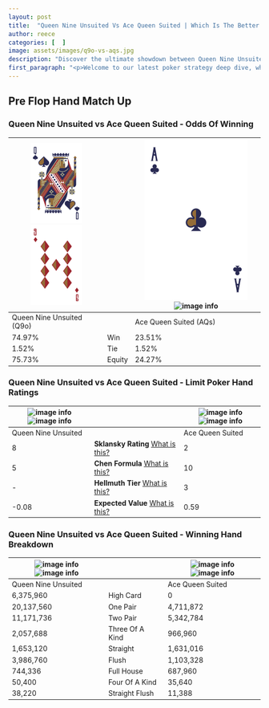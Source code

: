 ```yaml
---
layout: post
title:  "Queen Nine Unsuited Vs Ace Queen Suited | Which Is The Better Hand In Poker? A Complete Guide"
author: reece
categories: [  ]
image: assets/images/q9o-vs-aqs.jpg
description: "Discover the ultimate showdown between Queen Nine Unsuited and Ace Queen Suited in poker! Uncover the odds, strategies, and scenarios where one hand triumphs over the other. Get ready to up your poker game with this thrilling analysis."
first_paragraph: "<p>Welcome to our latest poker strategy deep dive, where we're pitting two distinct hands against each other in a high-stakes showdown: Queen Nine Unsuited vs Ace Queen Suited.</p><p>In the dynamic world of poker, every decision counts, and knowing which hand holds the upper hand is key to your success at the table.</p><p>In this article, we'll dissect these two hands, explore the scenarios where one dominates the other, and equip you with the knowledge to make strategic choices that can tip the odds in your favor.</p><p>Get ready to unravel the intriguing dynamics of these poker hands and elevate your game to new heights.</p>"
---
```




[comment]: # (sp0)

## Pre Flop Hand Match Up

<div class="table hand-ratings" markdown="1"> 



### Queen Nine Unsuited vs Ace Queen Suited - Odds Of Winning


    
| ![image info](assets/images/hand1/Q.png) ![image info](assets/images/hand1/9o.png) |  | ![image info](assets/images/hand2/A.png) ![image info](assets/images/hand2/qs.png) |
| -------- | -------- | -------- |
| Queen Nine Unsuited (Q9o) |  | Ace Queen Suited (AQs) |
| 74.97% | Win | 23.51% |
| 1.52% | Tie | 1.52% |
| 75.73% | Equity | 24.27% |




[comment]: # (sp1)



### Queen Nine Unsuited vs Ace Queen Suited - Limit Poker Hand Ratings


    
| ![image info](https://www.riverpairs.com/assets/images/hand1/Q.png) ![image info](https://www.riverpairs.com/assets/images/hand1/9o.png) |  | ![image info](https://www.riverpairs.com/assets/images/hand2/A.png) ![image info](https://www.riverpairs.com/assets/images/hand2/qs.png) |
| -------- | -------- | -------- |
| Queen Nine Unsuited |  | Ace Queen Suited |
| 8 | **Sklansky Rating** [What is this?](/sklansky-rating-explained) | 2 |
| 5 | **Chen Formula** [What is this?](/chen-formula-explained) | 10 |
| - | **Hellmuth Tier** [What is this?](/Hellmuth-tier-explained) | 3 |
| -0.08 | **Expected Value** [What is this?](/expected-value-explained) | 0.59 |




[comment]: # (sp2)



### Queen Nine Unsuited vs Ace Queen Suited - Winning Hand Breakdown


    
| ![image info](https://www.riverpairs.com/assets/images/hand1/Q.png) ![image info](https://www.riverpairs.com/assets/images/hand1/9o.png) |  | ![image info](https://www.riverpairs.com/assets/images/hand2/A.png) ![image info](https://www.riverpairs.com/assets/images/hand2/qs.png) |
| -------- | -------- | -------- |
| Queen Nine Unsuited |  | Ace Queen Suited |
| 6,375,960 | High Card | 0 |
| 20,137,560 | One Pair | 4,711,872 |
| 11,171,736 | Two Pair | 5,342,784 |
| 2,057,688 | Three Of A Kind | 966,960 |
| 1,653,120 | Straight | 1,631,016 |
| 3,986,760 | Flush | 1,103,328 |
| 744,336 | Full House | 687,960 |
| 50,400 | Four Of A Kind | 35,640 |
| 38,220 | Straight Flush | 11,388 |




[comment]: # (sp3)



</div>

[comment]: # (sp4)



[comment]: # (sp5)

